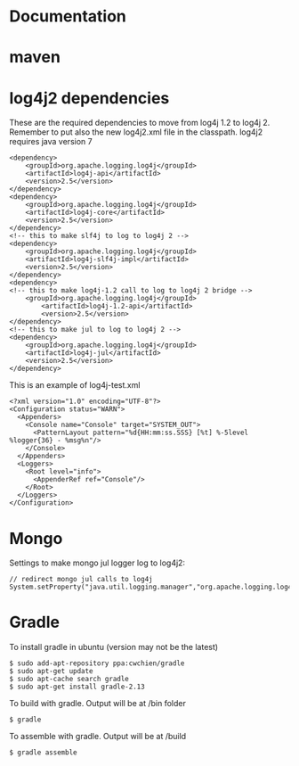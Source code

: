Documentation
============= 

maven
=====

log4j2 dependencies
===================

These are the required dependencies to move from log4j 1.2 to log4j 2.
Remember to put also the new log4j2.xml file in the classpath.
log4j2 requires java version 7


    <dependency>
    	<groupId>org.apache.logging.log4j</groupId>
    	<artifactId>log4j-api</artifactId>
    	<version>2.5</version>
    </dependency>
    <dependency>
    	<groupId>org.apache.logging.log4j</groupId>
    	<artifactId>log4j-core</artifactId>
    	<version>2.5</version>
    </dependency>
    <!-- this to make slf4j to log to log4j 2 -->
    <dependency>
        <groupId>org.apache.logging.log4j</groupId>
        <artifactId>log4j-slf4j-impl</artifactId>
        <version>2.5</version>
    </dependency>
    <dependency>
    <!-- this to make log4j-1.2 call to log to log4j 2 bridge -->
	    <groupId>org.apache.logging.log4j</groupId>
	    	<artifactId>log4j-1.2-api</artifactId>
	    	<version>2.5</version>
    </dependency>
    <!-- this to make jul to log to log4j 2 -->
    <dependency>
    	<groupId>org.apache.logging.log4j</groupId>
    	<artifactId>log4j-jul</artifactId>
    	<version>2.5</version>
    </dependency>


This is an example of log4j-test.xml


    <?xml version="1.0" encoding="UTF-8"?>
    <Configuration status="WARN">
      <Appenders>
        <Console name="Console" target="SYSTEM_OUT">
          <PatternLayout pattern="%d{HH:mm:ss.SSS} [%t] %-5level %logger{36} - %msg%n"/>
        </Console>
      </Appenders>
      <Loggers>
        <Root level="info">
          <AppenderRef ref="Console"/>
        </Root>
      </Loggers>
    </Configuration>


Mongo
=====

Settings to make mongo jul logger log to log4j2:


	// redirect mongo jul calls to log4j
    System.setProperty("java.util.logging.manager","org.apache.logging.log4j.jul.LogManager");


Gradle
======

To install gradle in ubuntu (version may not be the latest)

    $ sudo add-apt-repository ppa:cwchien/gradle
    $ sudo apt-get update
    $ sudo apt-cache search gradle
    $ sudo apt-get install gradle-2.13

To build with gradle. Output will be at /bin folder

    $ gradle
    
To assemble with gradle. Output will be at /build

    $ gradle assemble
    


